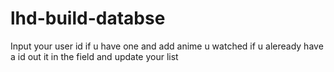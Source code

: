 # lhd-build-databse

Input your user id if u have one and add anime u watched if u aleready have a id out it in the field and update your list
